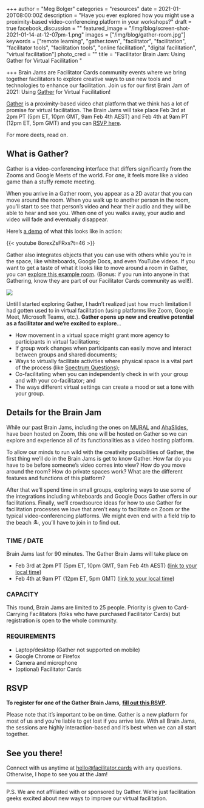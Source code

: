 +++
author = "Meg Bolger"
categories = "resources"
date = 2021-01-20T08:00:00Z
description = "Have you ever explored how you might use a proximity-based video-conferencing platform in your workshops?"
draft = true
facebook_discussion = ""
featured_image = "/img/blog/screen-shot-2021-01-14-at-12-07pm-1.png"
images = ["/img/blog/gather-room.jpg"]
keywords = ["remote learning", "gather.town", "facilitator", "facilitation", "facilitator tools", "facilitation tools", "online facilitation", "digital facilitation", "virtual facilitation"]
photo_cred = ""
title = "Facilitator Brain Jam: Using Gather for Virtual Facilitation "

+++
Brain Jams are Facilitator Cards community events where we bring together facilitators to explore creative ways to use new tools and technologies to enhance our facilitation. Join us for our first Brain Jam of 2021: Using [Gather](https://gather.town) for Virtual Facilitation!

[Gather](https://gather.town/) is a proximity-based video chat platform that we think has a lot of promise for virtual facilitation. The Brain Jams will take place Feb 3rd at 2pm PT (5pm ET, 10pm GMT, 9am Feb 4th AEST) and Feb 4th at 9am PT (12pm ET, 5pm GMT) and you can [RSVP here](https://hues.typeform.com/to/JsdzcHFy).

For more deets, read on.

## What is Gather?

Gather is a video-conferencing interface that differs significantly from the Zooms and Google Meets of the world. For one, it feels more like a video game than a stuffy remote meeting.

When you arrive in a Gather room, you appear as a 2D avatar that you can move around the room. When you walk up to another person in the room, you’ll start to see that person’s video and hear their audio and they will be able to hear and see you. When one of you walks away, your audio and video will fade and eventually disappear.

Here’s [a demo](https://youtu.be/8orexZsFRxs?t=19) of what this looks like in action:

{{< youtube 8orexZsFRxs?t=46 >}}

Gather also integrates objects that you can use with others while you’re in the space, like whiteboards, Google Docs, and even YouTube videos. If you want to get a taste of what it looks like to move around a room in Gather, you can [explore this example room](https://gather.town/app/jtguOJTf6LYk71me/facilitate). (Bonus: if you run into anyone in that Gathering, know they are part of our Facilitator Cards community as well!).

![](/img/blog/gather-room.jpg)

Until I started exploring Gather, I hadn’t realized just how much limitation I had gotten used to in virtual facilitation (using platforms like Zoom, Google Meet, Microsoft Teams, etc.). **Gather opens up new and creative potential as a facilitator and we’re excited to explore**...

* How movement in a virtual space might grant more agency to participants in virtual facilitations;
* If group work changes when participants can easily move and interact between groups and shared documents;
* Ways to virtually facilitate activities where physical space is a vital part of the process (like [Spectrum Questions](https://www.facilitator.cards/cards/spectrum-questions/));
* Co-facilitating when you can independently check in with your group and with your co-facilitator; and
* The ways different virtual settings can create a mood or set a tone with your group.

## Details for the Brain Jam

While our past Brain Jams, including the ones on [MURAL](https://www.facilitator.cards/blog/using-mural-for-virtual-facilitation-canning-the-brain-jam/) and [AhaSlides](https://www.facilitator.cards/blog/using-ahaslides-for-virtual-facilitation-canning-the-brain-jam/), have been hosted on Zoom, this one will be hosted on Gather so we can explore and experience all of its functionalities as a video hosting platform.

To allow our minds to run wild with the creativity possibilities of Gather, the first thing we’ll do in the Brain Jams is get to know Gather. How far do you have to be before someone’s video comes into view? How do you move around the room? How do private spaces work? What are the different features and functions of this platform?

After that we’ll spend time in small groups, exploring ways to use some of the integrations including whiteboards and Google Docs Gather offers in our facilitations. Finally, we’ll crowdsource ideas for how to use Gather for facilitation processes we love that aren’t easy to facilitate on Zoom or the typical video-conferencing platforms. We might even end with a field trip to the beach 🏝, you’ll have to join in to find out.

### TIME / DATE

Brain Jams last for 90 minutes. The Gather Brain Jams will take place on

* Feb 3rd at 2pm PT (5pm ET, 10pm GMT, 9am Feb 4th AEST) ([link to your local time](http://www.worldtimebuddy.com/event?lid=2147714%2C5809844%2C4671654%2C2643743&h=5809844&sts=26872320&sln=14-15.5&a=show&euid=73f11ee8-28c0-b454-c570-958145646045))
* Feb 4th at 9am PT (12pm ET, 5pm GMT) ([link to your local time](http://www.worldtimebuddy.com/event?lid=2147714%2C5809844%2C4671654%2C2643743&h=5809844&sts=26873760&sln=9-10.5&a=show&euid=a6f43bcf-9293-4884-c52b-4a0e178788ec))

### CAPACITY

This round, Brain Jams are limited to 25 people. Priority is given to Card-Carrying Facilitators (folks who have purchased Facilitator Cards) but registration is open to the whole community.

### REQUIREMENTS

* Laptop/desktop (Gather not supported on mobile)
* Google Chrome or Firefox
* Camera and microphone
* (optional) Facilitator Cards

## RSVP

**To register for one of the Gather Brain Jams,** [**fill out this RSVP**](https://hues.typeform.com/to/JsdzcHFy)**.**

Please note that it’s important to be on time. Gather is a new platform for most of us and you’re liable to get lost if you arrive late. With all Brain Jams, the sessions are highly interaction-based and it’s best when we can all start together.

## See you there!

Connect with us anytime at hello@facilitator.cards with any questions. Otherwise, I hope to see you at the Jam!

***

P.S. We are not affiliated with or sponsored by Gather. We’re just facilitation geeks excited about new ways to improve our virtual facilitation.